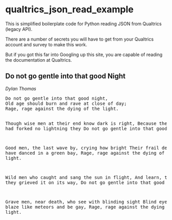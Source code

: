 # qualtrics_json_read_example
This is simplified boilerplate code for Python reading JSON from Qualtrics (legacy API).

There are a number of secrets you will have to get from your Qualtrics account and survey to make this work.

But if you got this far into Googling up this site, you are capable of reading the documentation at Qualtrics.


## Do not go gentle into that good Night

*Dylan Thomas*

<dl><pre>
Do not go gentle into that good night,
Old age should burn and rave at close of day;
Rage, rage against the dying of the light.

Though wise men at their end know dark is right,
Because their words had forked no lightning they
Do not go gentle into that good night.

Good men, the last wave by, crying how bright
Their frail deeds might have danced in a green bay,
Rage, rage against the dying of the light.

Wild men who caught and sang the sun in flight,
And learn, too late, they grieved it on its way,
Do not go gentle into that good night.

Grave men, near death, who see with blinding sight
Blind eyes could blaze like meteors and be gay,
Rage, rage against the dying of the light.
</pre>
</dl>
